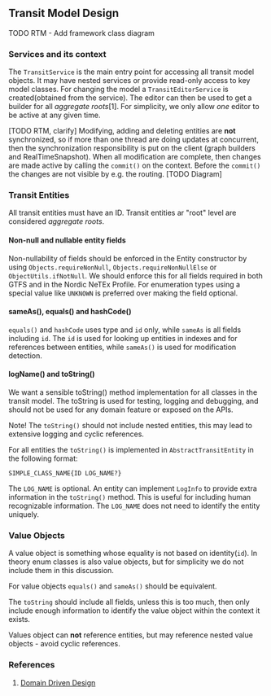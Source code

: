 ## Transit Model Design

TODO RTM - Add framework class diagram

### Services and its context

The `TransitService` is the main entry point for accessing all transit model objects. It may have 
nested services or provide read-only access to key model classes. For changing the model a 
`TransitEditorService` is created(obtained from the service). The editor can then be used to get a
builder for all _aggregate roots_[1]. For simplicity, we only allow _one_ editor to be active at 
any given time. 

[TODO RTM, clarify] Modifying, adding and deleting entities are **not** synchronized, so if more 
than one thread are doing updates at concurrent, then the synchronization responsibility is put on 
the client (graph builders and RealTimeSnapshot). When all modification are complete, then changes 
are made active by calling the `commit()` on the context. Before the `commit()` the changes are not 
visible by e.g. the routing. [TODO Diagram]


### Transit Entities

All transit entities must have an ID. Transit entities ar "root" level are considered _aggregate
roots_.


#### Non-null and nullable entity fields

Non-nullability of fields should be enforced in the Entity constructor by using `Objects.requireNonNull`,
`Objects.requireNonNullElse` or `ObjectUtils.ifNotNull`. We should enforce this for all fields 
required in both GTFS and in the Nordic NeTEx Profile. For enumeration types using a special value
like `UNKNOWN` is preferred over making the field optional.


#### sameAs(), equals() and hashCode()

`equals()` and `hashCode` uses type and `id` only, while `sameAs` is all fields including
`id`. The `id` is used for looking up entities in indexes and for references between entities, 
while `sameAs()` is used for modification detection.


#### logName() and toString()

We want a sensible toString() method implementation for all classes in the transit model. The
toString is used for testing, logging and debugging, and should not be used for any domain feature
or exposed on the APIs.

Note! The `toString()` should not include nested entities, this may lead to extensive logging and
cyclic references.

For all entities the `toString()` is implemented in `AbstractTransitEntity` in the following format:

```
SIMPLE_CLASS_NAME{ID LOG_NAME?}
```

The `LOG_NAME` is optional. An entity can implement `LogInfo` to provide extra information in the
`toString()` method. This is useful for including human recognizable information. The `LOG_NAME`
does not need to identify the entity uniquely.


### Value Objects

A value object is something whose equality is not based on identity(`id`). In theory enum classes 
is also value objects, but for simplicity we do not include them in this discussion.      

For value objects `equals()` and `sameAs()` should be equivalent. 

The `toString` should include all fields, unless this is too much, then only include enough 
information to identify the value object within the context it exists. 

Values object can **not** reference entities, but may reference nested value objects - avoid 
cyclic references.


### References

1. [Domain Driven Design](https://en.wikipedia.org/wiki/Domain-driven_design)